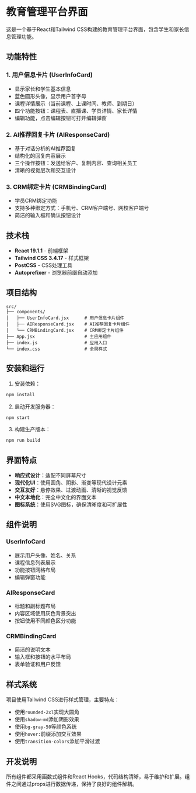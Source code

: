 # 教育管理平台界面

这是一个基于React和Tailwind CSS构建的教育管理平台界面，包含学生和家长信息管理功能。

## 功能特性

### 1. 用户信息卡片 (UserInfoCard)
- 显示家长和学生基本信息
- 蓝色圆形头像，显示用户首字母
- 课程详情展示（当前课程、上课时间、教师、到期日）
- 四个功能按钮：课程表、直播课、学员详情、家长详情
- 编辑功能，点击编辑按钮可打开编辑弹窗

### 2. AI推荐回复卡片 (AIResponseCard)
- 基于对话分析的AI推荐回复
- 结构化的回复内容展示
- 三个操作按钮：发送给客户、复制内容、查询相关员工
- 清晰的视觉层次和交互设计

### 3. CRM绑定卡片 (CRMBindingCard)
- 学员CRM绑定功能
- 支持多种绑定方式：手机号、CRM客户端号、网校客户端号
- 简洁的输入框和确认按钮设计

## 技术栈

- **React 19.1.1** - 前端框架
- **Tailwind CSS 3.4.17** - 样式框架
- **PostCSS** - CSS处理工具
- **Autoprefixer** - 浏览器前缀自动添加

## 项目结构

```
src/
├── components/
│   ├── UserInfoCard.jsx      # 用户信息卡片组件
│   ├── AIResponseCard.jsx    # AI推荐回复卡片组件
│   └── CRMBindingCard.jsx    # CRM绑定卡片组件
├── App.jsx                   # 主应用组件
├── index.js                  # 应用入口
└── index.css                 # 全局样式
```

## 安装和运行

1. 安装依赖：
```bash
npm install
```

2. 启动开发服务器：
```bash
npm start
```

3. 构建生产版本：
```bash
npm run build
```

## 界面特点

- **响应式设计**：适配不同屏幕尺寸
- **现代化UI**：使用圆角、阴影、渐变等现代设计元素
- **交互友好**：悬停效果、过渡动画、清晰的视觉反馈
- **中文本地化**：完全中文化的界面文本
- **图标系统**：使用SVG图标，确保清晰度和可扩展性

## 组件说明

### UserInfoCard
- 展示用户头像、姓名、关系
- 课程信息列表展示
- 功能按钮网格布局
- 编辑弹窗功能

### AIResponseCard
- 标题和副标题布局
- 内容区域使用灰色背景突出
- 按钮使用不同颜色区分功能

### CRMBindingCard
- 简洁的说明文本
- 输入框和按钮的水平布局
- 表单验证和用户反馈

## 样式系统

项目使用Tailwind CSS进行样式管理，主要特点：
- 使用`rounded-2xl`实现大圆角
- 使用`shadow-md`添加阴影效果
- 使用`bg-gray-50`等颜色系统
- 使用`hover:`前缀添加交互效果
- 使用`transition-colors`添加平滑过渡

## 开发说明

所有组件都采用函数式组件和React Hooks，代码结构清晰，易于维护和扩展。组件之间通过props进行数据传递，保持了良好的组件解耦。
